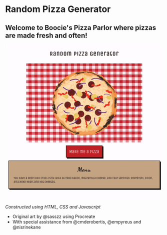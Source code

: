 # Random Pizza Generator
## Welcome to Boocie's Pizza Parlor where pizzas are made fresh and often!

<p align="center">
  <img src="./randomPizzaGenerator.gif" />
</p>

*Constructed using HTML, CSS and Javascript*

- Original art by @sasszz using Procreate
- With special assistance from @cmderobertis, @empyreus and @nisrinekane


